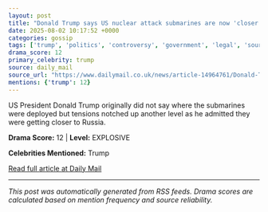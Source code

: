 ```yaml
---
layout: post
title: "Donald Trump says US nuclear attack submarines are now 'closer to Russia' after he re-deployed them over Kremlin's 'foolish and inflammatory' taunts"
date: 2025-08-02 10:17:52 +0000
categories: gossip
tags: ['trump', 'politics', 'controversy', 'government', 'legal', 'source-daily_mail', 'drama-explosive']
drama_score: 12
primary_celebrity: trump
source: daily_mail
source_url: "https://www.dailymail.co.uk/news/article-14964761/Donald-Trump-says-US-nuclear-attack-submarines-closer-Russia-deployed-Kremlins-foolish-inflammatory-taunts.html?ns_mchannel=rss&ito=1490&ns_campaign=1490"
mentions: {'trump': 12}
---
```


US President Donald Trump originally did not say where the submarines were deployed but tensions notched up another level as he admitted they were getting closer to Russia.

**Drama Score:** 12 | **Level:** EXPLOSIVE

**Celebrities Mentioned:** Trump

[Read full article at Daily Mail](https://www.dailymail.co.uk/news/article-14964761/Donald-Trump-says-US-nuclear-attack-submarines-closer-Russia-deployed-Kremlins-foolish-inflammatory-taunts.html?ns_mchannel=rss&ito=1490&ns_campaign=1490)

---
*This post was automatically generated from RSS feeds. Drama scores are calculated based on mention frequency and source reliability.*
